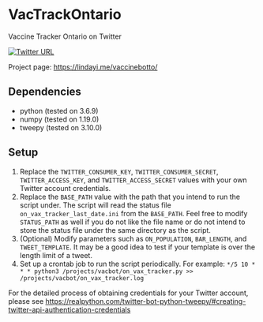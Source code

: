 # VacTrackOntario
Vaccine Tracker Ontario on Twitter 

[![Twitter URL](https://img.shields.io/twitter/url/https/twitter.com/VacTrackOntario.svg?style=social&label=Follow%20%40VacTrackOntario)](https://twitter.com/VacTrackOntario)

Project page: https://lindayi.me/vaccinebotto/

## Dependencies
- python (tested on 3.6.9)
- numpy (tested on 1.19.0)
- tweepy (tested on 3.10.0)

## Setup
1. Replace the `TWITTER_CONSUMER_KEY`, `TWITTER_CONSUMER_SECRET`, `TWITTER_ACCESS_KEY`, and `TWITTER_ACCESS_SECRET` values with your own Twitter account credentials.
2. Replace the `BASE_PATH` value with the path that you intend to run the script under. The script will read the status file `on_vax_tracker_last_date.ini` from the `BASE_PATH`. Feel free to modify `STATUS_PATH` as well if you do not like the file name or do not intend to store the status file under the same directory as the script.
3. (Optional) Modify parameters such as `ON_POPULATION`, `BAR_LENGTH`, and `TWEET_TEMPLATE`. It may be a good idea to test if your template is over the length limit of a tweet.
4. Set up a crontab job to run the script periodically. For example: 
`*/5 10 * * * python3 /projects/vacbot/on_vax_tracker.py >> /projects/vacbot/on_vax_tracker.log`

For the detailed process of obtaining credentials for your Twitter account, please see https://realpython.com/twitter-bot-python-tweepy/#creating-twitter-api-authentication-credentials
